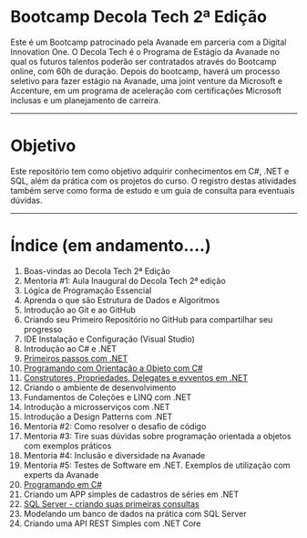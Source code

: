 # Bootcamp Decola Tech 2ª Edição

Este é um Bootcamp patrocinado pela Avanade em parceria com a Digital Innovation One.
O Decola Tech é o Programa de Estágio da Avanade no qual os futuros talentos poderão ser contratados através do Bootcamp online, com 60h de duração.
Depois do bootcamp, haverá um processo seletivo para fazer estágio na Avanade, uma joint venture da Microsoft e Accenture, em um programa de aceleração com certificações Microsoft inclusas e um planejamento de carreira.

---------

# Objetivo

Este repositório tem como objetivo adquirir conhecimentos em C#, .NET e SQL, além da prática com os projetos do curso. O registro destas atividades também serve como forma de estudo e um guia de consulta para eventuais dúvidas.

----------

# Índice (em andamento....)

1. Boas-vindas ao Decola Tech 2ª Edição
2. Mentoria #1: Aula Inaugural do Decola Tech 2ª edição
3. Lógica de Programação Essencial
4. Aprenda o que são Estrutura de Dados e Algoritmos
5. Introdução ao Git e ao GitHub
6. Criando seu Primeiro Repositório no GitHub para compartilhar seu progresso
7. IDE Instalação e Configuração (Visual Studio)
8. Introdução ao C# e .NET
9. [Primeiros passos com .NET](https://github.com/MichelTsukiyama/DecolaTech-Avanade/tree/main/primeiros-passos-.NET)
10. [Programando com Orientação a Objeto com C#](https://github.com/MichelTsukiyama/DecolaTech-Avanade/tree/main/Prog-Orientacao-Objeto-C%23)
11. [Construtores, Propriedades, Delegates e evventos em .NET](https://github.com/MichelTsukiyama/DecolaTech-Avanade/tree/main/Construtores-Propriedades-Delegates-Eventos)
12. Criando o ambiente de desenvolvimento
13. Fundamentos de Coleções e LINQ com .NET
14. Introdução a microsserviços com .NET
15. Introdução a Design Patterns com .NET
16. Mentoria #2: Como resolver o desafio de código
17. Mentoria #3: Tire suas dúvidas sobre programação orientada a objetos com exemplos práticos
18. Mentoria #4: Inclusão e diversidade na Avanade
19. Mentoria #5: Testes de Software em .NET. Exemplos de utilização com experts da Avanade
20. [Programando em C#](https://github.com/MichelTsukiyama/DecolaTech-Avanade/tree/main/programando-C%23)
21. Criando um APP simples de cadastros de séries em .NET
22. [SQL Server - criando suas primeiras consultas](https://github.com/MichelTsukiyama/DecolaTech-Avanade/tree/main/sql-server-primeiras-consultas)
23. Modelando um banco de dados na prática com SQL Server
24. Criando uma API REST Simples com .NET Core
